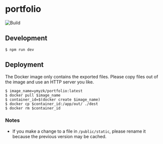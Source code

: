 # portfolio

![Build](https://github.com/ymyzk/portfolio/workflows/Build/badge.svg)

## Development
```console
$ npm run dev
```

## Deployment
The Docker image only contains the exported files. Please copy files out of the image and use an HTTP server you like.

```console
$ image_name=ymyzk/portfolio:latest
$ docker pull $image_name
$ container_id=$(docker create $image_name)
$ docker cp $container_id:/app/out/ ./dest
$ docker rm $container_id
```

### Notes
- If you make a change to a file in `/public/static`, please rename it because the previous version may be cached.
